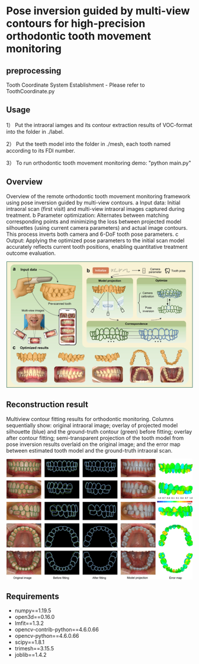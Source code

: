 # Pose inversion guided by multi-view contours for high-precision orthodontic tooth movement monitoring

## preprocessing
Tooth Coordinate System Establishment - Please refer to ToothCoordinate.py

## Usage
1） Put the intraoral iamges and its contour extraction results of VOC-format into the folder in ./label.

2） Put the teeth model into the folder in ./mesh,  each tooth named according to its FDI number.

3） To run orthodontic tooth movement monitoring demo: "python main.py"

## Overview
Overview of the remote orthodontic tooth movement monitoring framework using pose inversion guided by multi-view contours. a Input data: Initial intraoral scan (first visit) and multi-view intraoral images captured during treatment. b Parameter optimization: Alternates between matching corresponding points and minimizing the loss between projected model silhouettes (using current camera parameters) and actual image contours. This process inverts both camera and 6-DoF tooth pose parameters. c Output: Applying the optimized pose parameters to the initial scan model accurately reflects current tooth positions, enabling quantitative treatment outcome evaluation.
<p align="center">
    <img src=".\log\assets\teeth_movement_monitoring_framework.jpg" alt="teeth monitoring framework" width="800"/>
</p>

## Reconstruction result
Multiview contour fitting results for orthodontic monitoring. Columns sequentially show: original intraoral image; overlay of projected model silhouette (blue) and the ground-truth contour (green) before fitting; overlay after contour fitting; semi-transparent projection of the tooth model from pose inversion results overlaid on the original image; and the error map between estimated tooth model and the ground-truth intraoral scan.
<p align="center">
    <img src=".\log\assets\monitoring_results.jpg" alt="teeth monitoring results" width="800"/>
</p>


## Requirements
- numpy==1.19.5
- open3d==0.16.0
- lmfit==1.3.2
- opencv-contrib-python==4.6.0.66
- opencv-python==4.6.0.66
- scipy==1.8.1
- trimesh==3.15.5
- joblib==1.4.2
